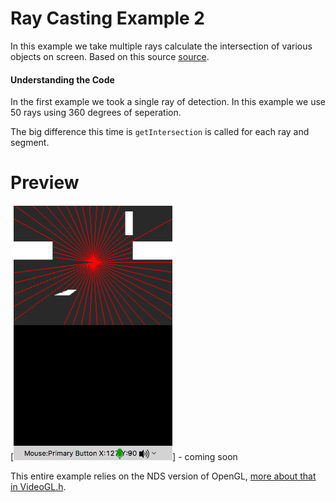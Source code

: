 # Ray Casting Example 2
In this example we take multiple rays calculate the intersection of various objects on screen. Based on this source [source](https://github.com/ncase/sight-and-light/blob/gh-pages/draft2.html).

#### Understanding the Code
In the first example we took a single ray of detection. In this example we use 50 rays using 360 degrees of seperation.

The big difference this time is `getIntersection` is called for each ray and segment.

# Preview
[![raycasting_example2](./preview/multiple_cast.png)] - coming soon

This entire example relies on the NDS version of OpenGL, [more about that in VideoGL.h](http://libnds.devkitpro.org/videoGL_8h.html).
